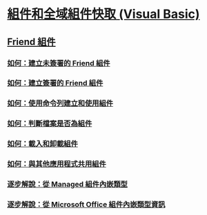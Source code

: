 # [組件和全域組件快取 (Visual Basic)](index.md)
## [Friend 組件](friend-assemblies.md)
### [如何：建立未簽署的 Friend 組件](how-to-create-unsigned-friend-assemblies.md)
### [如何：建立簽署的 Friend 組件](how-to-create-signed-friend-assemblies.md)
### [如何：使用命令列建立和使用組件](how-to-create-and-use-assemblies-using-the-command-line.md)
### [如何：判斷檔案是否為組件](how-to-determine-if-a-file-is-an-assembly.md)
### [如何：載入和卸載組件](how-to-load-and-unload-assemblies.md)
### [如何：與其他應用程式共用組件](how-to-share-an-assembly-with-other-applications.md)
### [逐步解說：從 Managed 組件內嵌類型](walkthrough-embedding-types-from-managed-assemblies-in-vs.md)
### [逐步解說：從 Microsoft Office 組件內嵌類型資訊](walkthrough-embedding-type-information-from-microsoft-office-assemblies-in-vs.md)
